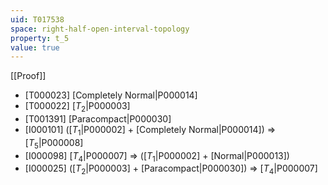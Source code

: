 ```yaml
---
uid: T017538
space: right-half-open-interval-topology
property: t_5
value: true
---
```

[[Proof]]

* [T000023] [Completely Normal|P000014]
* [T000022] [$T_2$|P000003]
* [T001391] [Paracompact|P000030]
* [I000101] ([$T_1$|P000002] + [Completely Normal|P000014]) => [$T_5$|P000008]
* [I000098] [$T_4$|P000007] => ([$T_1$|P000002] + [Normal|P000013])
* [I000025] ([$T_2$|P000003] + [Paracompact|P000030]) => [$T_4$|P000007]

